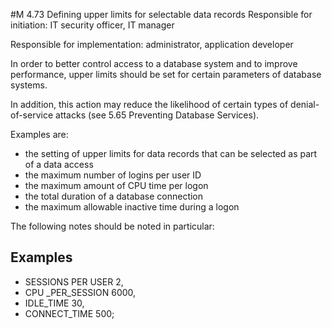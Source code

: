 #M 4.73 Defining upper limits for selectable data records
Responsible for initiation: IT security officer, IT manager

Responsible for implementation: administrator, application developer

In order to better control access to a database system and to improve performance, upper limits should be set for certain parameters of database systems.

In addition, this action may reduce the likelihood of certain types of denial-of-service attacks (see  5.65 Preventing Database Services).

Examples are:

* the setting of upper limits for data records that can be selected as part of a data access
* the maximum number of logins per user ID
* the maximum amount of CPU time per logon
* the total duration of a database connection
* the maximum allowable inactive time during a logon


The following notes should be noted in particular:



## Examples 
* SESSIONS PER USER 2,
* CPU _PER_SESSION 6000,
* IDLE_TIME 30,
* CONNECT_TIME 500;





